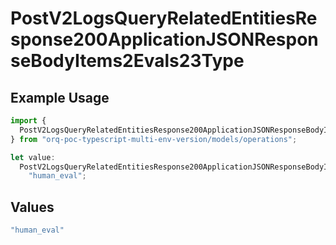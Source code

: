 # PostV2LogsQueryRelatedEntitiesResponse200ApplicationJSONResponseBodyItems2Evals23Type

## Example Usage

```typescript
import {
  PostV2LogsQueryRelatedEntitiesResponse200ApplicationJSONResponseBodyItems2Evals23Type,
} from "orq-poc-typescript-multi-env-version/models/operations";

let value:
  PostV2LogsQueryRelatedEntitiesResponse200ApplicationJSONResponseBodyItems2Evals23Type =
    "human_eval";
```

## Values

```typescript
"human_eval"
```